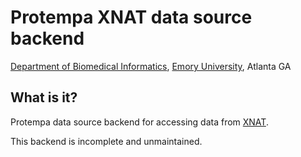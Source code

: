 # Protempa XNAT data source backend
[Department of Biomedical Informatics](http://bmi.emory.edu), [Emory University](http://www.emory.edu), Atlanta GA

## What is it?
Protempa data source backend for accessing data from [XNAT](https://www.xnat.org).

This backend is incomplete and unmaintained.

